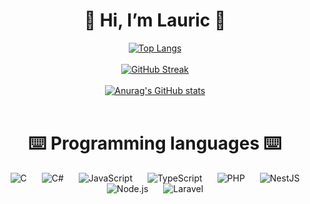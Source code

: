 <div align="center">
  <h1>👋 Hi, I’m Lauric 👋</h1>

  <a href="https://github.com/anuraghazra/github-readme-stats">
    <img src="https://github-readme-stats.vercel.app/api/top-langs/?username=anuraghazra&layout=donut&theme=dark" alt="Top Langs" />
  </a>
  <br>
  <br>
  <a href="https://git.io/streak-stats">
    <img src="https://streak-stats.demolab.com/?user=DenverCoder1&theme=dark" alt="GitHub Streak" />
  </a>
  <br>
  <br>
  <a href="https://github.com/anuraghazra/github-readme-stats">
    <img src="https://github-readme-stats.vercel.app/api?username=anuraghazra&show_icons=true&theme=transparent" alt="Anurag's GitHub stats" />
  </a>
  <br><br>
  <h1>⌨️​ Programming languages ⌨️</h1>
  <img src="https://img.icons8.com/color/48/000000/c-programming.png" alt="C" style="margin: 0 10px;" />
  <img src="https://img.icons8.com/color/48/000000/c-sharp-logo.png" alt="C#" style="margin: 0 10px;" />
  <img src="https://img.icons8.com/color/48/000000/javascript.png" alt="JavaScript" style="margin: 0 10px;" />
  <img src="https://img.icons8.com/color/48/000000/typescript.png" alt="TypeScript" style="margin: 0 10px;" />
  <img src="https://img.icons8.com/officel/48/000000/php-logo.png" alt="PHP" style="margin: 0 10px;" />
  <img src="https://img.icons8.com/color/48/000000/nestjs.png" alt="NestJS" style="margin: 0 10px;" />
  <img src="https://img.icons8.com/color/48/000000/nodejs.png" alt="Node.js" style="margin: 0 10px;" />
  <img src="https://img.icons8.com/fluency/48/000000/laravel.png" alt="Laravel" style="margin: 0 10px;" />
</div>
